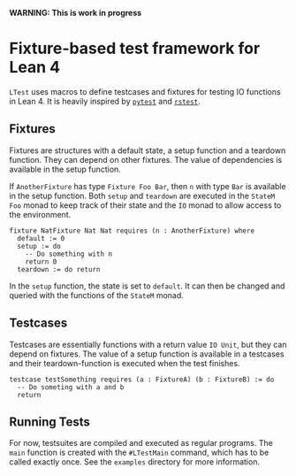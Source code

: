 **WARNING: This is work in progress**

# Fixture-based test framework for Lean 4

`LTest` uses macros to define testcases and fixtures for testing IO functions in Lean 4.
It is heavily inspired by [`pytest`](https://docs.pytest.org/) and [`rstest`](https://docs.rs/rstest).


## Fixtures

Fixtures are structures with a default state, a setup function and a teardown function.
They can depend on other fixtures. The value of dependencies is available in the setup function.

If `AnotherFixture` has type `Fixture Foo Bar`, then `n` with type `Bar` is available in the
setup function.
Both `setup` and `teardown` are executed in the `StateM Foo` monad to keep track of their state
and the `IO` monad to allow access to the environment.

```Lean
fixture NatFixture Nat Nat requires (n : AnotherFixture) where
  default := 0
  setup := do
    -- Do something with n
    return 0
  teardown := do return
```

In the `setup` function, the state is set to `default`. It can then be changed and queried
with the functions of the `StateM` monad.


## Testcases

Testcases are essentially functions with a return value `IO Unit`, but they can depend
on fixtures. The value of a setup function is available in a testcases and their
teardown-function is executed when the test finishes.

```Lean
testcase testSomething requires (a : FixtureA) (b : FixtureB) := do
  -- Do someting with a and b
  return
```


## Running Tests

For now, testsuites are compiled and executed as regular programs.
The `main` function is created with the `#LTestMain` command, which has to be called exactly once.
See the `examples` directory for more information.

